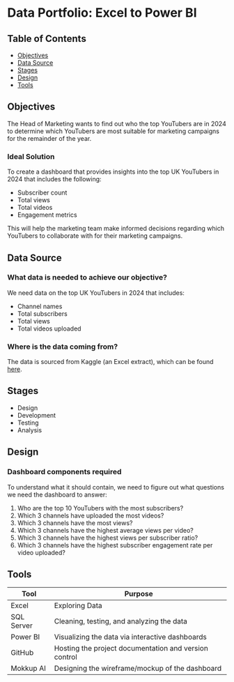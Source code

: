 # Data Portfolio: Excel to Power BI

## Table of Contents
- [Objectives](#objectives)
- [Data Source](#data-source)
- [Stages](#stages)
- [Design](#design)
- [Tools](#tools)

## Objectives
The Head of Marketing wants to find out who the top YouTubers are in 2024 to determine which YouTubers are most suitable for marketing campaigns for the remainder of the year.

### Ideal Solution
To create a dashboard that provides insights into the top UK YouTubers in 2024 that includes the following:
- Subscriber count
- Total views
- Total videos
- Engagement metrics

This will help the marketing team make informed decisions regarding which YouTubers to collaborate with for their marketing campaigns.

## Data Source
### What data is needed to achieve our objective?
We need data on the top UK YouTubers in 2024 that includes:
- Channel names
- Total subscribers
- Total views
- Total videos uploaded

### Where is the data coming from?
The data is sourced from Kaggle (an Excel extract), which can be found [here](https://www.kaggle.com/datasets/bhavyadhingra00020/top-100-social-media-influencers-2024-countrywise?resource=download).

## Stages
- Design
- Development
- Testing
- Analysis

## Design
### Dashboard components required
To understand what it should contain, we need to figure out what questions we need the dashboard to answer:
1. Who are the top 10 YouTubers with the most subscribers?
2. Which 3 channels have uploaded the most videos?
3. Which 3 channels have the most views?
4. Which 3 channels have the highest average views per video?
5. Which 3 channels have the highest views per subscriber ratio?
6. Which 3 channels have the highest subscriber engagement rate per video uploaded?

## Tools
| Tool | Purpose
 --- | ---
| Excel | Exploring Data |
|  SQL Server | Cleaning, testing, and analyzing the data |
| Power BI | Visualizing the data via interactive dashboards |
| GitHub | Hosting the project documentation and version control |
| Mokkup AI | Designing the wireframe/mockup of the dashboard | 

